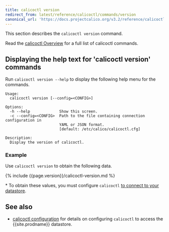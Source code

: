 ```yaml
---
title: calicoctl version
redirect_from: latest/reference/calicoctl/commands/version
canonical_url: 'https://docs.projectcalico.org/v3.2/reference/calicoctl/commands/version'
---
```


This section describes the `calicoctl version` command.

Read the [calicoctl Overview]({{site.baseurl}}/{{page.version}}/reference/calicoctl/) 
for a full list of calicoctl commands.

## Displaying the help text for 'calicoctl version' commands

Run `calicoctl version --help` to display the following help menu for the 
commands.

```
Usage:
  calicoctl version [--config=<CONFIG>]

Options:
  -h --help             Show this screen.
  -c --config=<CONFIG>  Path to the file containing connection configuration in
                        YAML or JSON format.
                        [default: /etc/calico/calicoctl.cfg]

Description:
  Display the version of calicoctl.
```

### Example

Use `calicoctl version` to obtain the following data.

{% include {{page.version}}/calicoctl-version.md %}

\* To obtain these values, you must configure `calicoctl` 
   [to connect to your datastore](/{{page.version}}/usage/calicoctl/configure/).


## See also

-  [calicoctl configuration]({{site.baseurl}}/{{page.version}}/reference/calicoctl/setup) 
   for details on configuring `calicoctl` to access the {{site.prodname}} datastore.
